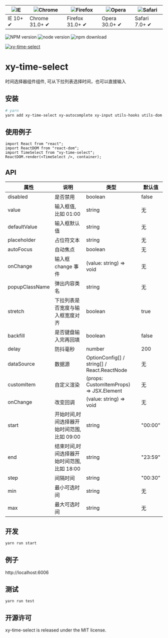 | ![IE](https://github.com/alrra/browser-logos/blob/master/src/edge/edge_48x48.png?raw=true) | ![Chrome](https://github.com/alrra/browser-logos/blob/master/src/chrome/chrome_48x48.png?raw=true) | ![Firefox](https://github.com/alrra/browser-logos/blob/master/src/firefox/firefox_48x48.png?raw=true) | ![Opera](https://github.com/alrra/browser-logos/blob/master/src/opera/opera_48x48.png?raw=true) | ![Safari](https://github.com/alrra/browser-logos/blob/master/src/safari/safari_48x48.png?raw=true) |
| ------------------------------------------------------------------------------------------ | -------------------------------------------------------------------------------------------------- | ----------------------------------------------------------------------------------------------------- | ----------------------------------------------------------------------------------------------- | -------------------------------------------------------------------------------------------------- |
| IE 10+ ✔                                                                                   | Chrome 31.0+ ✔                                                                                     | Firefox 31.0+ ✔                                                                                       | Opera 30.0+ ✔                                                                                   | Safari 7.0+ ✔                                                                                      |

![NPM version](http://img.shields.io/npm/v/xy-time-select.svg?style=flat-square)
![node version](https://img.shields.io/badge/node.js-%3E=_0.10-green.svg?style=flat-square)
![npm download](https://img.shields.io/npm/dm/xy-time-select.svg?style=flat-square)

[![xy-time-select](https://nodei.co/npm/xy-time-select.png)](https://npmjs.org/package/xy-time-select)

# xy-time-select

时间选择器组件组件, 可从下拉列表选择时间，也可以直接输入

## 安装

```bash
# yarn
yarn add xy-time-select xy-autocomplete xy-input utils-hooks utils-dom xy-empty xy-select classnames @fortawesome/free-regular-svg-icons @fortawesome/free-solid-svg-icons @fortawesome/react-fontawesome
```

## 使用例子

```tsx
import React from "react";
import ReactDOM from "react-dom";
import TimeSelect from "xy-time-select";
ReactDOM.render(<TimeSelect />, container);
```

## API

| 属性           | 说明                                        | 类型                                        | 默认值  |
| -------------- | ------------------------------------------- | ------------------------------------------- | ------- |
| disabled       | 是否禁用                                    | boolean                                     | false   |
| value          | 输入框值, 比如 01:00                        | string                                      | 无      |
| defaultValue   | 输入框默认值                                | string                                      | 无      |
| placeholder    | 占位符文本                                  | string                                      | 无      |
| autoFocus      | 自动焦点                                    | boolean                                     | 无      |
| onChange       | 输入框 change 事件                          | (value: string) => void                     | 无      |
| popupClassName | 弹出内容类名                                | string                                      | 无      |
| stretch        | 下拉列表是否宽度与输入框宽度对齐            | boolean                                     | true    |
| backfill       | 是否键盘输入完再回填                        | boolean                                     | false   |
| delay          | 防抖毫秒                                    | number                                      | 200     |
| dataSource     | 数据源                                      | OptionConfig[] / string[] / React.ReactNode | 无      |
| customItem     | 自定义渲染                                  | (props: CustomItemProps) => JSX.Element     | 无      |
| onChange       | 改变回调                                    | (value: string) => void                     | 无      |
| start          | 开始时间,时间选择器开始时间范围, 比如 09:00 | string                                      | "00:00" |
| end            | 结束时间,时间选择器开始时间范围, 比如 18:00 | string                                      | "23:59" |
| step           | 间隔时间                                    | string                                      | "00:30" |
| min            | 最小可选时间                                | string                                      | 无      |
| max            | 最大可选时间                                | string                                      | 无      |

## 开发

```sh
yarn run start
```

## 例子

http://localhost:6006

## 测试

```
yarn run test
```

## 开源许可

xy-time-select is released under the MIT license.
